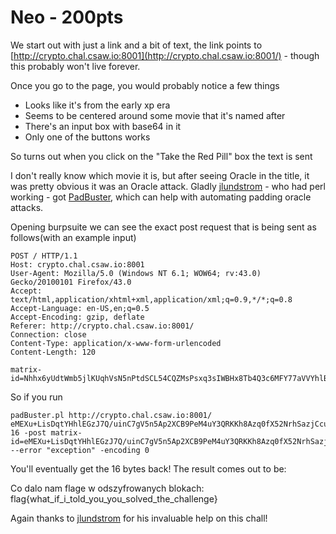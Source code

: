 # Neo - 200pts

We start out with just a link and a bit of text, the link points to [http://crypto.chal.csaw.io:8001](http://crypto.chal.csaw.io:8001/) - though this probably won't live forever.

Once you go to the page, you would probably notice a few things


 * Looks like it's from the early xp era
 * Seems to be centered around some movie that it's named after
 * There's an input box with base64 in it
 * Only one of the buttons works

So turns out when you click on the "Take the Red Pill" box the text is sent 

I don't really know which movie it is, but after seeing Oracle in the title, it was pretty obvious it was an Oracle attack. Gladly [jlundstrom](https://github.com/jlundstrom) - who had perl working - got [PadBuster](https://github.com/GDSSecurity/PadBuster), which can help with automating padding oracle attacks. 

Opening burpsuite we can see the exact post request that is being sent as follows(with an example input)
~~~
POST / HTTP/1.1
Host: crypto.chal.csaw.io:8001
User-Agent: Mozilla/5.0 (Windows NT 6.1; WOW64; rv:43.0) Gecko/20100101 Firefox/43.0
Accept: text/html,application/xhtml+xml,application/xml;q=0.9,*/*;q=0.8
Accept-Language: en-US,en;q=0.5
Accept-Encoding: gzip, deflate
Referer: http://crypto.chal.csaw.io:8001/
Connection: close
Content-Type: application/x-www-form-urlencoded
Content-Length: 120

matrix-id=Nhhx6yUdtWmb5jlKUqhVsN5nPtdSCL54CQZMsPsxq3sIWBHx8Tb4Q3c6MFY77aVVYhlB1ulZidiOK2DrCVRXI1aSybhP4d1o1g53UmgY8yA%3D
~~~

So if you run
~~~~
padBuster.pl http://crypto.chal.csaw.io:8001/ eMEXu+LisDqtYHhlEGzJ7Q/uinC7gV5n5Ap2XCB9PeM4uY3QRKKh8Azq0fX52NrhSazjCcurZJBBJ3EGYbhF4vOt/abUERwllKdw844F86E= 16 -post matrix-id=eMEXu+LisDqtYHhlEGzJ7Q/uinC7gV5n5Ap2XCB9PeM4uY3QRKKh8Azq0fX52NrhSazjCcurZJBBJ3EGYbhF4vOt/abUERwllKdw844F86E= --error "exception" -encoding 0
~~~~

You'll eventually get the 16 bytes back! The result comes out to be:

Co dalo nam flage w odszyfrowanych blokach: flag{what_if_i_told_you_you_solved_the_challenge}

Again thanks to [jlundstrom](https://github.com/jlundstrom) for his invaluable help on this chall!